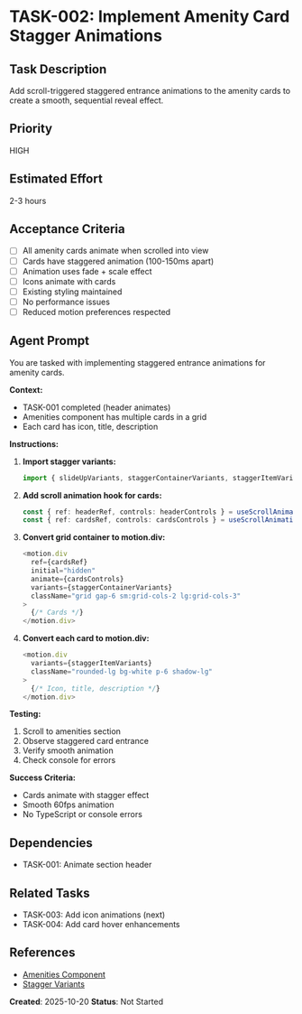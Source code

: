 # TASK-002: Implement Amenity Card Stagger Animations

## Task Description
Add scroll-triggered staggered entrance animations to the amenity cards to create a smooth, sequential reveal effect.

## Priority
HIGH

## Estimated Effort
2-3 hours

## Acceptance Criteria
- [ ] All amenity cards animate when scrolled into view
- [ ] Cards have staggered animation (100-150ms apart)
- [ ] Animation uses fade + scale effect
- [ ] Icons animate with cards
- [ ] Existing styling maintained
- [ ] No performance issues
- [ ] Reduced motion preferences respected

## Agent Prompt

You are tasked with implementing staggered entrance animations for amenity cards.

**Context:**
- TASK-001 completed (header animates)
- Amenities component has multiple cards in a grid
- Each card has icon, title, description

**Instructions:**

1. **Import stagger variants:**
   ```typescript
   import { slideUpVariants, staggerContainerVariants, staggerItemVariants } from '@/lib/animations/variants'
   ```

2. **Add scroll animation hook for cards:**
   ```typescript
   const { ref: headerRef, controls: headerControls } = useScrollAnimation()
   const { ref: cardsRef, controls: cardsControls } = useScrollAnimation()
   ```

3. **Convert grid container to motion.div:**
   ```typescript
   <motion.div
     ref={cardsRef}
     initial="hidden"
     animate={cardsControls}
     variants={staggerContainerVariants}
     className="grid gap-6 sm:grid-cols-2 lg:grid-cols-3"
   >
     {/* Cards */}
   </motion.div>
   ```

4. **Convert each card to motion.div:**
   ```typescript
   <motion.div
     variants={staggerItemVariants}
     className="rounded-lg bg-white p-6 shadow-lg"
   >
     {/* Icon, title, description */}
   </motion.div>
   ```

**Testing:**
1. Scroll to amenities section
2. Observe staggered card entrance
3. Verify smooth animation
4. Check console for errors

**Success Criteria:**
- Cards animate with stagger effect
- Smooth 60fps animation
- No TypeScript or console errors

## Dependencies
- TASK-001: Animate section header

## Related Tasks
- TASK-003: Add icon animations (next)
- TASK-004: Add card hover enhancements

## References
- [Amenities Component](../../../../components/Amenities.tsx)
- [Stagger Variants](../../../../lib/animations/variants.ts)

**Created**: 2025-10-20
**Status**: Not Started
